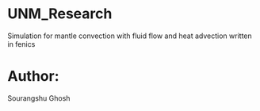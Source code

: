 # UNM_Research
Simulation for mantle convection with fluid flow and heat advection written in fenics
# Author:
Sourangshu Ghosh
